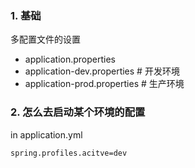 ### 1. 基础

多配置文件的设置

- application.properties 
- application-dev.properties # 开发环境
- application-prod.properties # 生产环境

### 2. 怎么去启动某个环境的配置

in application.yml

```txt
spring.profiles.acitve=dev
```


